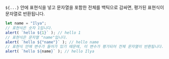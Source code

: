 `${...}` 안에 표현식을 넣고 문자열을 포함한 전체를 백틱으로 감싸면, 평가된 표현식이 문자열로 반환됩니다.

```js run
let name = "Ilya";
// 표현식은 숫자 1입니다.
alert( `hello ${1}` ); // hello 1
// 표현식은 문자열 "name"입니다.
alert( `hello ${"name"}` ); // hello name
// 표현식 안에 변수가 들어가 있기 때문에, 이 변수가 평가되어 전체 문자열이 반환됩니다.
alert( `hello ${name}` ); // hello Ilya
```
